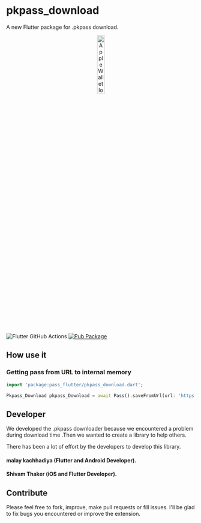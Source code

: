 # pkpass_download
A new Flutter package for .pkpass download.

<p align="center"><img src="https://docs-assets.developer.apple.com/published/c104c9bff0/841b02dd-b78c-4cad-8da4-700761d34e14.png" alt="Apple Wallet logo" width="20%"></p>

![Flutter GitHub Actions](https://github.com/alexeynobody/pass-flutter/workflows/Flutter%20GitHub%20Actions/badge.svg)
[![Pub Package](https://img.shields.io/badge/pub-0.0.1-orange)](https://github.com/yourerrorbro/pkpass_download)

## How use it

### Getting pass from URL to internal memory
```dart
import 'package:pass_flutter/pkpass_download.dart';

Pkpass_Download pkpass_Download = await Pass().saveFromUrl(url: 'https://link_to_pass/pass.pkpass');
```

## Developer

We developed the .pkpass downloader because we encountered a problem during download time .Then we wanted to create a library to help others.

There has been a lot of effort by the developers to develop this library.

#### malay kachhadiya (Flutter and Android Developer).
#### Shivam Thaker (iOS and Flutter Developer).

## Contribute

Please feel free to fork, improve, make pull requests or fill issues.
I'll be glad to fix bugs you encountered or improve the extension.



